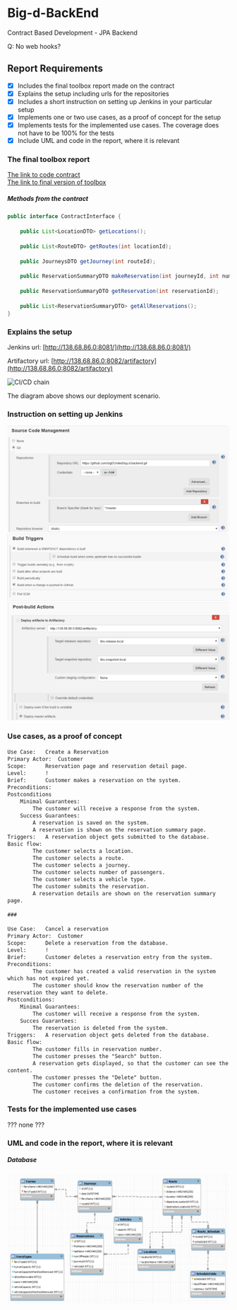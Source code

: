 # Big-d-BackEnd
Contract Based Development - JPA Backend

Q:
No web hooks?


## Report Requirements

- [x] Includes the final toolbox report made on the contract
- [x] Explains the setup including urls for the repositories
- [x] Includes a short instruction on setting up Jenkins in your particular setup
- [x] Implements one or two use cases, as a proof of concept for the setup
- [x] Implements tests for the implemented use cases. The coverage does not have to be 100% for the tests
- [x] Include UML and code in the report, where it is relevant

### The final toolbox report

[The link to code contract](https://github.com/bigDUnited/big-d-contract)  
[The link to final version of toolbox](https://github.com/bigDUnited/big-d-midterm-enterprise) 

##### Methods from the contract 

```java
public interface ContractInterface {

    public List<LocationDTO> getLocations();

    public List<RouteDTO> getRoutes(int locationId);

    public JourneysDTO getJourney(int routeId);

    public ReservationSummaryDTO makeReservation(int journeyId, int numOfPeople, String vehicleType);
    
    public ReservationSummaryDTO getReservation(int reservationId);
    
    public List<ReservationSummaryDTO> getAllReservations();
}
```

### Explains the setup

Jenkins url: [http://138.68.86.0:8081/](http://138.68.86.0:8081/)

Artifactory url: [http://138.68.86.0:8082/artifactory](http://138.68.86.0:8082/artifactory)


![CI/CD chain](/images/CI.png)

The diagram above shows our deployment scenario.

### Instruction on setting up Jenkins

![1](/images/1.png)
![2](/images/2.png)
![3](/images/3.png)

### Use cases, as a proof of concept
```
Use Case: 	Create a Reservation
Primary Actor: 	Customer
Scope: 		Reservation page and reservation detail page.
Level: 		!
Brief: 		Customer makes a reservation on the system.
Preconditions: 
Postconditions
	Minimal Guarantees:
		The customer will receive a response from the system.
	Success Guarantees:
		A reservation is saved on the system.
		A reservation is shown on the reservation summary page.
Triggers: 	A reservation object gets submitted to the database.
Basic flow:
		The customer selects a location.
		The customer selects a route.
		The customer selects a journey.
		The customer selects number of passengers.
		The customer selects a vehicle type.
		The customer submits the reservation.
		A reservation details are shown on the reservation summary page.

###

Use Case:	Cancel a reservation
Primary Actor: 	Customer
Scope:		Delete a reservation from the database.
Level:		!
Brief: 		Customer deletes a reservation entry from the system.
Preconditions:
		The customer has created a valid reservation in the system which has not expired yet.
		The customer should know the reservation number of the reservation they want to delete.	
Postconditions:
	Minimal Guarantees:
		The customer will receive a response from the system.
	Succes Guarantees:
		The reservation is deleted from the system.
Triggers:	A reservation object gets deleted from the database.
Basic flow:	
		The customer fills in reservation number.
		The customer presses the "Search" button.
		A reservation gets displayed, so that the customer can see the content.
		The customer presses the "Delete" button.
		The customer confirms the deletion of the reservation.
		The customer receives a confirmation from the system.
```

### Tests for the implemented use cases

??? none ???

### UML and code in the report, where it is relevant

##### Database

![db](/images/db.png)

```java

```

